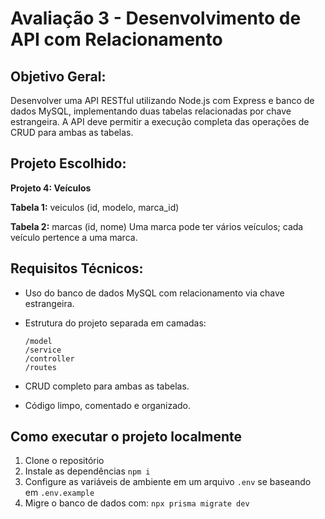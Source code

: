 # Avaliação 3 - Desenvolvimento de API com Relacionamento

## Objetivo Geral:

Desenvolver uma API RESTful utilizando Node.js com Express e banco de dados
MySQL, implementando duas tabelas relacionadas por chave estrangeira. A API deve
permitir a execução completa das operações de CRUD para ambas as tabelas.

## Projeto Escolhido:

**Projeto 4: Veículos**

**Tabela 1:** veiculos (id, modelo, marca_id)

**Tabela 2:** marcas (id, nome)
Uma marca pode ter vários veículos; cada veículo pertence a uma marca.

## Requisitos Técnicos:

- Uso do banco de dados MySQL com relacionamento via chave estrangeira.
- Estrutura do projeto separada em camadas:

  ```
  /model
  /service
  /controller
  /routes
  ```

- CRUD completo para ambas as tabelas.
- Código limpo, comentado e organizado.

## Como executar o projeto localmente

1. Clone o repositório
2. Instale as dependências `npm i`
3. Configure as variáveis de ambiente em um arquivo `.env` se baseando em `.env.example`
4. Migre o banco de dados com: `npx prisma migrate dev`
